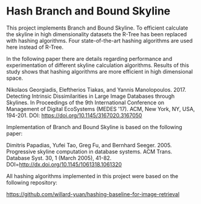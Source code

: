 # Hash Branch and Bound Skyline
This project implements Branch and Bound Skyline.
To efficient calculate the skyline in high dimensionality datasets
the R-Tree has been replaced with hashing algorithms. 
Four state-of-the-art hashing algorithms are used here instead of R-Tree.

In the following paper there are details regarding performance
and experimentation of different skyline calculation algorithms.
Results of this study shows that hashing algorithms are more efficient 
in high dimensional space.

Nikolaos Georgiadis, Eleftherios Tiakas, and Yannis Manolopoulos. 2017. 
Detecting Intrinsic Dissimilarities in Large Image Databases through Skylines. 
In Proceedings of the 9th International Conference on Management of Digital EcoSystems (MEDES '17). 
ACM, New York, NY, USA, 194-201. DOI: https://doi.org/10.1145/3167020.3167050


Implementation of Branch and Bound Skyline is based on the following paper:

Dimitris Papadias, Yufei Tao, Greg Fu, and Bernhard Seeger. 2005. 
Progressive skyline computation in database systems. 
ACM Trans. Database Syst. 30, 1 (March 2005), 41-82. 
DOI=http://dx.doi.org/10.1145/1061318.1061320


All hashing algorithms implemented in this project 
were based on the following repository:

https://github.com/willard-yuan/hashing-baseline-for-image-retrieval

